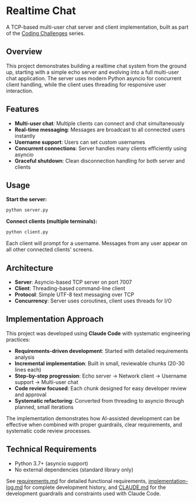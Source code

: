 # Realtime Chat

A TCP-based multi-user chat server and client implementation, built as part of the [Coding Challenges](https://codingchallenges.fyi/challenges/challenge-realtime-chat/) series.

## Overview

This project demonstrates building a realtime chat system from the ground up, starting with a simple echo server and evolving into a full multi-user chat application. The server uses modern Python asyncio for concurrent client handling, while the client uses threading for responsive user interaction.

## Features

- **Multi-user chat**: Multiple clients can connect and chat simultaneously
- **Real-time messaging**: Messages are broadcast to all connected users instantly
- **Username support**: Users can set custom usernames
- **Concurrent connections**: Server handles many clients efficiently using asyncio
- **Graceful shutdown**: Clean disconnection handling for both server and clients

## Usage

**Start the server:**
```bash
python server.py
```

**Connect clients (multiple terminals):**
```bash
python client.py
```

Each client will prompt for a username. Messages from any user appear on all other connected clients' screens.

## Architecture

- **Server**: Asyncio-based TCP server on port 7007
- **Client**: Threading-based command-line client
- **Protocol**: Simple UTF-8 text messaging over TCP
- **Concurrency**: Server uses coroutines, client uses threads for I/O

## Implementation Approach

This project was developed using **Claude Code** with systematic engineering practices:

- **Requirements-driven development**: Started with detailed requirements analysis
- **Incremental implementation**: Built in small, reviewable chunks (20-30 lines each)
- **Step-by-step progression**: Echo server → Network client → Username support → Multi-user chat
- **Code review focused**: Each chunk designed for easy developer review and approval
- **Systematic refactoring**: Converted from threading to asyncio through planned, small iterations

The implementation demonstrates how AI-assisted development can be effective when combined with proper guardrails, clear requirements, and systematic code review processes.

## Technical Requirements

- Python 3.7+ (asyncio support)
- No external dependencies (standard library only)

See [requirements.md](requirements.md) for detailed functional requirements, [implementation-log.md](implementation-log.md) for complete development history, and [CLAUDE.md](CLAUDE.md) for the development guardrails and constraints used with Claude Code.